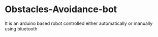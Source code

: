 # Obstacles-Avoidance-bot
It is an arduino based robot controlled either automatically or manually using bluetooth
